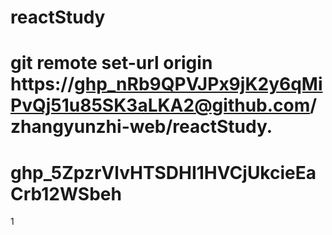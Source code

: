 # reactStudy
# git remote set-url origin https://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@github.com/zhangyunzhi-web/reactStudy.

# 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
1